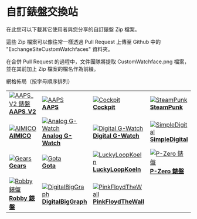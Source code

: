 # 自訂錶盤交換站

在此您可以下載其它使用者與您分享的自訂錶盤 Zip 檔案。

這些 Zip 檔案可以像往常一樣透過 Pull Request 上傳至 Github 中的 "ExchangeSiteCustomWatchfaces" 資料夾。

在合併 Pull Request 的過程中，文件團隊將提取 CustomWatchface.png 檔案，並在其前加上 Zip 檔案的檔名作為前綴。

網格佈局（按字母順序排列）

|                                                                                                                                                                |                                                                                                                                                                                    |                                                                                                                                                                                   |                                                                                                                                                                                |
| -------------------------------------------------------------------------------------------------------------------------------------------------------------- | ---------------------------------------------------------------------------------------------------------------------------------------------------------------------------------- | --------------------------------------------------------------------------------------------------------------------------------------------------------------------------------- | ------------------------------------------------------------------------------------------------------------------------------------------------------------------------------ |
| [![AAPS_V2 錶盤](../ExchangeSiteCustomWatchfaces/AAPS_V2-CustomWatchface.png) <br>**AAPS_V2**](../ExchangeSiteCustomWatchfaces/AAPS_V2.zip)                | [![AAPS](../ExchangeSiteCustomWatchfaces/AAPS-CustomWatchface.png) <br>**AAPS**](../ExchangeSiteCustomWatchfaces/AAPS.zip)                                                   | [![Cockpit](../ExchangeSiteCustomWatchfaces/Cockpit-CustomWatchface.png) <br>**Cockpit**](../ExchangeSiteCustomWatchfaces/Cockpit.zip)                                      | [![SteamPunk](../ExchangeSiteCustomWatchfaces/SteamPunk-CustomWatchface.png) <br>**SteamPunk**](../ExchangeSiteCustomWatchfaces/SteamPunk.zip)                           |
| [![AIMICO](../ExchangeSiteCustomWatchfaces/AIMICO-V1_1-CustomWatchface.png) <br>**AIMICO**](../ExchangeSiteCustomWatchfaces/AIMICO-V1_1.zip)             | [![Analog G-Watch](../ExchangeSiteCustomWatchfaces/Analog_G-Watch-CustomWatchface.png) <br>**Analog G-Watch**](../ExchangeSiteCustomWatchfaces/Analog_G-Watch.zip)           | [![Digital G-Watch](../ExchangeSiteCustomWatchfaces/Digital_G-Watch-CustomWatchface.png) <br>**Digital G-Watch**](../ExchangeSiteCustomWatchfaces/Digital_G-Watch.zip)      | [![SimpleDigital](../ExchangeSiteCustomWatchfaces/SimpleDigital_v1.3-CustomWatchface.png) <br>**SimpleDigital**](../ExchangeSiteCustomWatchfaces/SimpleDigital_v1.3.zip) |
| [![Gears](../ExchangeSiteCustomWatchfaces/Gears-CustomWatchface.jpg) <br>**Gears**](../ExchangeSiteCustomWatchfaces/Gears.zip)                           | [![Gota](../ExchangeSiteCustomWatchfaces/Gota-CustomWatchface.png) <br>**Gota**](../ExchangeSiteCustomWatchfaces/Gota_v2.4.zip)                                              | [![LuckyLoopKoeln](../ExchangeSiteCustomWatchfaces/LuckyLoopKoeln-CustomWatchface.png) <br>**LuckyLoopKoeln**](../ExchangeSiteCustomWatchfaces/LuckyLoopKoeln.zip)          | [![P-Zero 錶盤](../ExchangeSiteCustomWatchfaces/pzero_v1.0-CustomWatchface.png) <br>**P-Zero 錶盤**](../ExchangeSiteCustomWatchfaces/pzero_v1.0.zip)                         |
| [![Robby 錶盤](../ExchangeSiteCustomWatchfaces/Robby_watchface-CustomWatchface.png) <br>**Robby 錶盤**](../ExchangeSiteCustomWatchfaces/Robby_watchface.zip) | [![DigitalBigGraph](../ExchangeSiteCustomWatchfaces/DigitalBigGraph-CustomWatchface.png) <br/>**DigitalBigGraph**](../ExchangeSiteCustomWatchfaces/DigitalBigGraph_v1.5.zip) | [![PinkFloydTheWall](../ExchangeSiteCustomWatchfaces/PinkFloydTheWall-CustomWatchface.png) <br/>**PinkFloydTheWall**](../ExchangeSiteCustomWatchfaces/PinkFloydTheWall.zip) |                                                                                                                                                                                |



